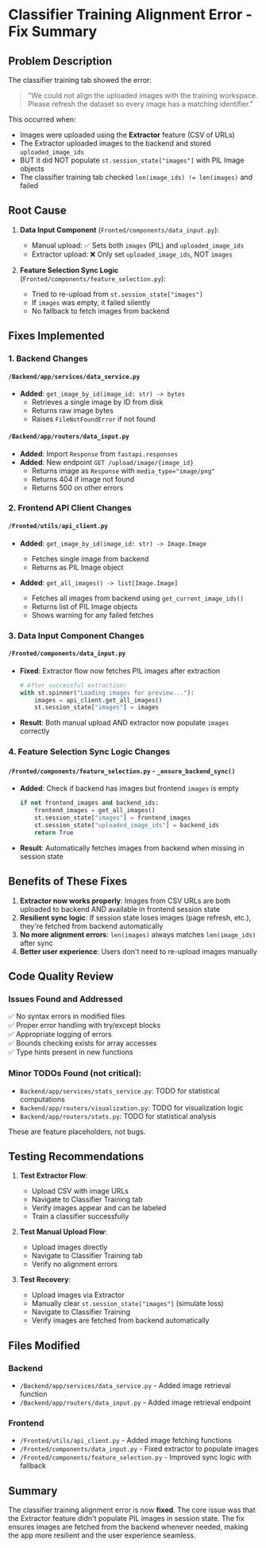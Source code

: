# Classifier Training Alignment Error - Fix Summary

## Problem Description
The classifier training tab showed the error:
> "We could not align the uploaded images with the training workspace. Please refresh the dataset so every image has a matching identifier."

This occurred when:
- Images were uploaded using the **Extractor** feature (CSV of URLs)
- The Extractor uploaded images to the backend and stored `uploaded_image_ids`
- BUT it did NOT populate `st.session_state["images"]` with PIL Image objects
- The classifier training tab checked `len(image_ids) != len(images)` and failed

## Root Cause
1. **Data Input Component** (`Fronted/components/data_input.py`):
   - Manual upload: ✅ Sets both `images` (PIL) and `uploaded_image_ids`
   - Extractor upload: ❌ Only set `uploaded_image_ids`, NOT `images`

2. **Feature Selection Sync Logic** (`Fronted/components/feature_selection.py`):
   - Tried to re-upload from `st.session_state["images"]`
   - If `images` was empty, it failed silently
   - No fallback to fetch images from backend

## Fixes Implemented

### 1. Backend Changes

#### `/Backend/app/services/data_service.py`
- **Added**: `get_image_by_id(image_id: str) -> bytes`
  - Retrieves a single image by ID from disk
  - Returns raw image bytes
  - Raises `FileNotFoundError` if not found

#### `/Backend/app/routers/data_input.py`
- **Added**: Import `Response` from `fastapi.responses`
- **Added**: New endpoint `GET /upload/image/{image_id}`
  - Returns image as `Response` with `media_type="image/png"`
  - Returns 404 if image not found
  - Returns 500 on other errors

### 2. Frontend API Client Changes

#### `/Fronted/utils/api_client.py`
- **Added**: `get_image_by_id(image_id: str) -> Image.Image`
  - Fetches single image from backend
  - Returns as PIL Image object
  
- **Added**: `get_all_images() -> list[Image.Image]`
  - Fetches all images from backend using `get_current_image_ids()`
  - Returns list of PIL Image objects
  - Shows warning for any failed fetches

### 3. Data Input Component Changes

#### `/Fronted/components/data_input.py`
- **Fixed**: Extractor flow now fetches PIL images after extraction
  ```python
  # After successful extraction:
  with st.spinner("Loading images for preview..."):
      images = api_client.get_all_images()
      st.session_state["images"] = images
  ```
- **Result**: Both manual upload AND extractor now populate `images` correctly

### 4. Feature Selection Sync Logic Changes

#### `/Fronted/components/feature_selection.py` - `_ensure_backend_sync()`
- **Added**: Check if backend has images but frontend `images` is empty
  ```python
  if not frontend_images and backend_ids:
      frontend_images = get_all_images()
      st.session_state["images"] = frontend_images
      st.session_state["uploaded_image_ids"] = backend_ids
      return True
  ```
- **Result**: Automatically fetches images from backend when missing in session state

## Benefits of These Fixes

1. **Extractor now works properly**: Images from CSV URLs are both uploaded to backend AND available in frontend session state
2. **Resilient sync logic**: If session state loses images (page refresh, etc.), they're fetched from backend automatically
3. **No more alignment errors**: `len(images)` always matches `len(image_ids)` after sync
4. **Better user experience**: Users don't need to re-upload images manually

## Code Quality Review

### Issues Found and Addressed
✅ No syntax errors in modified files  
✅ Proper error handling with try/except blocks  
✅ Appropriate logging of errors  
✅ Bounds checking exists for array accesses  
✅ Type hints present in new functions  

### Minor TODOs Found (not critical):
- `Backend/app/services/stats_service.py`: TODO for statistical computations
- `Backend/app/routers/visualization.py`: TODO for visualization logic  
- `Backend/app/routers/stats.py`: TODO for statistical analysis

These are feature placeholders, not bugs.

## Testing Recommendations

1. **Test Extractor Flow**:
   - Upload CSV with image URLs
   - Navigate to Classifier Training tab
   - Verify images appear and can be labeled
   - Train a classifier successfully

2. **Test Manual Upload Flow**:
   - Upload images directly
   - Navigate to Classifier Training tab
   - Verify no alignment errors

3. **Test Recovery**:
   - Upload images via Extractor
   - Manually clear `st.session_state["images"]` (simulate loss)
   - Navigate to Classifier Training
   - Verify images are fetched from backend automatically

## Files Modified

### Backend
- `/Backend/app/services/data_service.py` - Added image retrieval function
- `/Backend/app/routers/data_input.py` - Added image retrieval endpoint

### Frontend
- `/Fronted/utils/api_client.py` - Added image fetching functions
- `/Fronted/components/data_input.py` - Fixed extractor to populate images
- `/Fronted/components/feature_selection.py` - Improved sync logic with fallback

## Summary
The classifier training alignment error is now **fixed**. The core issue was that the Extractor feature didn't populate PIL images in session state. The fix ensures images are fetched from the backend whenever needed, making the app more resilient and the user experience seamless.
